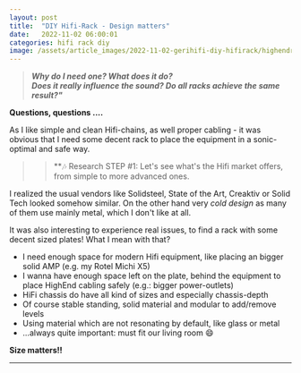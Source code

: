 ```yaml
---
layout: post
title:  "DIY Hifi-Rack - Design matters"
date:   2022-11-02 06:00:01
categories: hifi rack diy
image: /assets/article_images/2022-11-02-gerihifi-diy-hifirack/highendrack.jpg
---
```


>**_Why do I need one? What does it do?_** \
>**_Does it really influence the sound? Do all racks achieve the same result?"_**

**Questions, questions ....**

As I like simple and clean Hifi-chains, as well proper cabling - it was obvious that I need some decent rack to place the equipment in a sonic-optimal and safe way.

>>**:notes: Research STEP #1: Let's see what's the Hifi market offers, from simple to more advanced ones.

I realized the usual vendors like Solidsteel, State of the Art, Creaktiv or Solid Tech looked somehow similar. On the other hand very _cold design_ as many of them use mainly metal, which I don't like at all.

It was also interesting to experience real issues, to find a rack with some decent sized plates! What I mean with that?

- I need enough space for modern Hifi equipment, like placing an bigger solid AMP (e.g. my Rotel Michi X5)
- I wanna have enough space left on the plate, behind the equipment to place HighEnd cabling safely (e.g.: bigger power-outlets)
- HiFi chassis do have all kind of sizes and especially chassis-depth
- Of course stable standing, solid material and modular to add/remove levels
- Using material which are not resonating by default, like glass or metal
- ...always quite important: must fit our living room :smile:

**Size matters!!**

---
